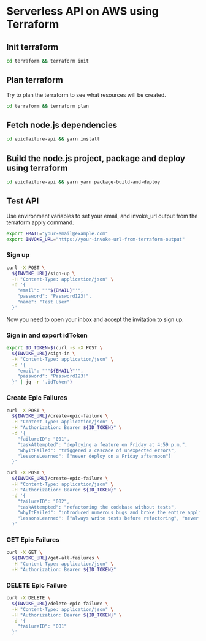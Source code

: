 # Serverless API on AWS using Terraform

## Init terraform
  
  ```bash
  cd terraform && terraform init
  ```

## Plan terraform

  Try to plan the terraform to see what resources will be created.

  ```bash
  cd terraform && terraform plan
  ```

## Fetch node.js dependencies

  ```bash
  cd epicfailure-api && yarn install
  ```

## Build the node.js project, package and deploy using terraform

  ```bash
  cd epicfailure-api && yarn yarn package-build-and-deploy
  ```

## Test API

Use environment variables to set your email, and invoke_url output from the terraform apply command.

```bash
export EMAIL="your-email@example.com"
export INVOKE_URL="https://your-invoke-url-from-terraform-output"
```

### Sign up

```bash
curl -X POST \
  ${INVOKE_URL}/sign-up \
  -H "Content-Type: application/json" \
  -d '{
    "email": "'"${EMAIL}"'",   
    "password": "Password123!",
    "name": "Test User"
  }'
```

Now you need to open your inbox and accept the invitation to sign up.

### Sign in and export idToken

```bash
export ID_TOKEN=$(curl -s -X POST \
  ${INVOKE_URL}/sign-in \
  -H "Content-Type: application/json" \
  -d '{
    "email": "'"${EMAIL}"'",
    "password": "Password123!" 
  }' | jq -r '.idToken')                 
```

### Create Epic Failures

```bash
curl -X POST \
  ${INVOKE_URL}/create-epic-failure \
  -H "Content-Type: application/json" \
  -H "Authorization: Bearer ${ID_TOKEN}" \
  -d '{
    "failureID": "001",
    "taskAttempted": "deploying a feature on Friday at 4:59 p.m.",
    "whyItFailed": "triggered a cascade of unexpected errors",
    "lessonsLearned": ["never deploy on a Friday afternoon"]
  }'
```

```bash
curl -X POST \
  ${INVOKE_URL}/create-epic-failure \
  -H "Content-Type: application/json" \
  -H "Authorization: Bearer ${ID_TOKEN}" \
  -d '{
    "failureID": "002",
    "taskAttempted": "refactoring the codebase without tests",
    "whyItFailed": "introduced numerous bugs and broke the entire application",
    "lessonsLearned": ["always write tests before refactoring", "never assume the code will work without testing"]
  }'
```

### GET Epic Failures

```bash
curl -X GET \
  ${INVOKE_URL}/get-all-failures \
  -H "Content-Type: application/json" \
  -H "Authorization: Bearer ${ID_TOKEN}"
```

### DELETE Epic Failure

```bash
curl -X DELETE \
  ${INVOKE_URL}/delete-epic-failure \
  -H "Content-Type: application/json" \
  -H "Authorization: Bearer ${ID_TOKEN}" \
  -d '{
    "failureID": "001"
  }'
```
